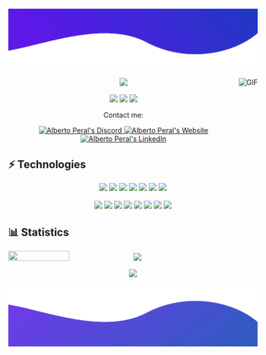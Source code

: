 ![alt text](./images/top1.png)
<p align="center">
  <img src="https://readme-typing-svg.herokuapp.com?lines=Hi,+I'm+Alberto.;I+love+to+develop.;I+love+JavaScript.;I+love+React.;I+love+React+Native.;I+love+Nodejs.;&center=true&width=500&height=50">
  <img align="right" alt="GIF" height="160px" src="https://octodex.github.com/images/daftpunktocat-guy.gif" />
</p>

<p>
<div align="center">
  <img src="https://img.shields.io/badge/name-Alberto.Peral-blue">
  <img src="https://img.shields.io/badge/focus-frontend&Backend-brightgreen">
  <img src="https://img.shields.io/badge/living-Barcelona-3c9">
</div>
</p>


  
<p align="center">Contact me:</p>
<p>
<div align="center">
	<a href="https://discord.com/users/209338137346834433" rel="nofollow">
	 	<img alt="Alberto Peral's Discord" width="26px" src="https://skillicons.dev/icons?i=discord" >
	</a>
	<a href="https://www.peralstudio.com/" rel="nofollow">
  		<img alt="Alberto Peral's Website" width="26px" src="https://upload.wikimedia.org/wikipedia/commons/thumb/0/0b/Blue_globe_icon.svg/469px-Blue_globe_icon.svg.png" style="max-width: 100%;">
	</a>
	<a href="https://www.linkedin.com/in/alberto-peral/" rel="nofollow">
  		<img alt="Alberto Peral's LinkedIn" width="26px" src="https://skillicons.dev/icons?i=linkedin" style="max-width: 100%;">
	</a>
</div>
</p>

## ⚡ Technologies

<p>
<div align="center">
  <img src="https://img.shields.io/badge/-JavaScript-black?style=flat-square&logo=javascript">
  <img src="https://img.shields.io/badge/-React-black?style=flat-square&logo=react">
  <img src="https://img.shields.io/badge/React_Native-black?style=flat?style=for-the-badge&logo=react&logoColor=61DAFB">
  <img src="https://img.shields.io/badge/-Angular-black?style=flat-square&logo=Angular">
  <img src="https://img.shields.io/badge/TypeScript-black?style=flat?style=for-the-badge&logo=typescript&logoColor=61DAFB">
  <img src="https://img.shields.io/badge/-HTML5-black?style=flat-square&logo=html5&logoColor=white">
  <img src="https://img.shields.io/badge/-ExpressJS-black?style=flat-square&logo=express&logoColor=white">
	
  <br>
  <br>
	
  <img src="https://img.shields.io/badge/-CSS3-black?style=flat-square&logo=css3">
  <img src="https://img.shields.io/badge/-Bootstrap-black?style=flat-square&logo=bootstrap">
  <img src="https://img.shields.io/badge/-Firebase-black?style=flat-square&logo=firebase">
  <img src="https://img.shields.io/badge/-Nodejs-black?style=flat-square&logo=Node.js">
  <img src="https://img.shields.io/badge/-Git-black?style=flat-square&logo=git">
  <img src="https://img.shields.io/badge/-GitHub-black?style=flat-square&logo=github">
  <img src="https://img.shields.io/badge/-MongoDB-black?style=flat-square&logo=mongodb">
  <img src="https://img.shields.io/badge/-discordjs-black?style=flat-square&logo=discord">
</div>
</p>

## 📊 Statistics

<p align="left">
    <img width="49.5%" height="18%" src="https://github-readme-stats-git-masterrstaa-rickstaa.vercel.app/api?username=PeralStudio&show_icons=true&theme=radical&hide_border=true">
    <img width="49.5%" src="https://github-readme-streak-stats.herokuapp.com/?user=peralstudio&theme=radical&hide_border=true">
</p>

<!-- ## 📈 Graph

![Ashutosh's github activity graph](https://github-readme-activity-graph.vercel.app/graph?username=peralstudio&bg_color=0d1117&color=82274b&line=575661&point=fe418e&area=true&hide_border=true)

  <br> -->
  
<p align="center"><img src="https://profile-counter.glitch.me/{peralstudio}/count.svg"></p>

![alt text](./images/bottom.svg)

